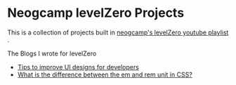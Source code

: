 # Neogcamp levelZero Projects

This is a collection of projects built in <a href="https://www.youtube.com/playlist?list=PLzvhQUIpvvuj5KPnyPyWsvgyzNkX_ACPA">neogcamp's levelZero youtube playlist</a> .

The Blogs I wrote for levelZero
- <a href="https://coderdinesh.hashnode.dev/tips-to-improve-ui-designs-for-developers">Tips to improve UI designs for developers</a>
- <a href="https://coderdinesh.hashnode.dev/what-is-the-difference-between-the-em-and-rem-unit-in-css">What is the difference between the em and rem unit in CSS?</a>

